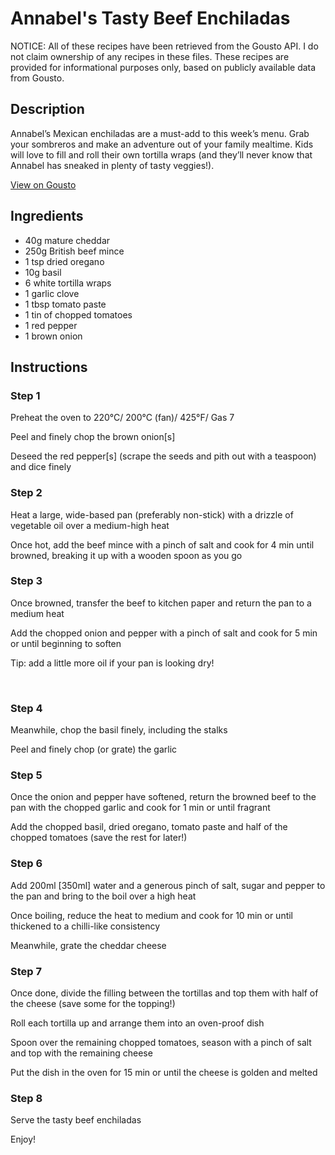 # Annabel's Tasty Beef Enchiladas

NOTICE: All of these recipes have been retrieved from the Gousto API. I do not claim ownership of any recipes in these files. These recipes are provided for informational purposes only, based on publicly available data from Gousto.

## Description

Annabel’s Mexican enchiladas are a must-add to this week’s menu. Grab your sombreros and make an adventure out of your family mealtime. Kids will love to fill and roll their own tortilla wraps (and they’ll never know that Annabel has sneaked in plenty of tasty veggies!).

[View on Gousto](https://www.gousto.co.uk/recipes/cookbook/annabels-tasty-beef-enchiladas)

## Ingredients

- 40g mature cheddar 
- 250g British beef mince
- 1 tsp dried oregano
- 10g basil
- 6 white tortilla wraps
- 1 garlic clove
- 1 tbsp tomato paste
- 1 tin of chopped tomatoes 
- 1 red pepper
- 1 brown onion

## Instructions


### Step 1

Preheat the oven to 220&deg;C/ 200&deg;C (fan)/ 425&deg;F/ Gas 7


Peel and finely chop the brown&nbsp;onion<span class="text-danger">[s]</span>


Deseed the red pepper<span class="text-danger">[s]</span> (scrape the seeds and pith out with a teaspoon) and dice finely


### Step 2

Heat a large, wide-based pan (preferably non-stick) with a drizzle of vegetable oil over a medium-high heat


Once hot, add the beef mince with a pinch of salt and cook for 4 min until browned, breaking it up with a wooden spoon as you go&nbsp;


### Step 3

Once browned, transfer the beef to kitchen paper and return the pan to a medium heat&nbsp;


Add the chopped onion and pepper&nbsp;with a pinch of salt and cook for 5 min or until beginning to soften


Tip: add a little more oil if your pan is looking dry!


&nbsp;


### Step 4

Meanwhile, chop the basil finely, including the stalks&nbsp;


Peel and finely chop (or grate) the garlic &nbsp;


### Step 5

Once the onion and pepper have softened, return the browned beef to the pan with the chopped garlic and cook for 1 min or until fragrant


Add the chopped basil, dried oregano, tomato paste and <span class="text-highlight">half of the</span> chopped tomatoes (save the rest for later!)&nbsp;


### Step 6

Add 200ml<span class="text-danger"> [350ml]</span> water and a generous pinch of salt, sugar and pepper&nbsp;to the pan and bring to the boil over a high heat


Once boiling, reduce the heat to medium and cook for 10 min or until thickened to a chilli-like consistency&nbsp;


Meanwhile, grate the cheddar cheese


### Step 7

Once done, divide the filling between the tortillas and top them with&nbsp;half of the&nbsp;cheese (save some for the topping!)


Roll each tortilla&nbsp;up and arrange them into an oven-proof dish&nbsp;


Spoon over the remaining chopped tomatoes, season with a pinch of salt and top with the remaining cheese&nbsp;


Put the dish in the oven for 15 min or until the cheese is golden and melted

### Step 8

Serve the&nbsp;tasty beef enchiladas&nbsp;


Enjoy!&nbsp;

